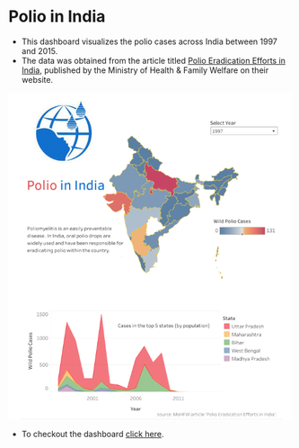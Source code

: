 # Polio in India

- This dashboard visualizes the polio cases across India between 1997 and 2015.
- The data was obtained from the article titled [Polio Eradication Efforts in India](https://main.mohfw.gov.in/sites/default/files/Pulse%20Polio%20Programme.pdf), published by the Ministry of Health & Family Welfare on their website.
 
![alt text](polio-dashboard.png)

- To checkout the dashboard [click here](https://public.tableau.com/app/profile/suvarna.rahul/viz/WildPolioCasesinIndia/polio-india-dashboard).
